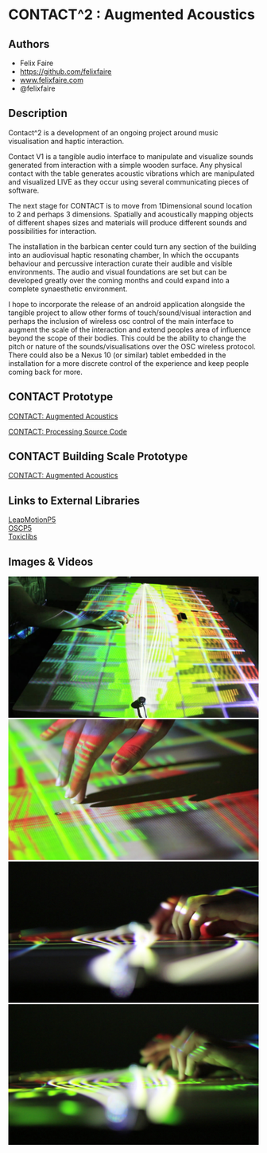 # CONTACT^2 : Augmented Acoustics

## Authors
- Felix Faire
- https://github.com/felixfaire
- www.felixfaire.com
- @felixfaire


## Description

Contact^2 is a development of an ongoing project around music visualisation and haptic interaction.

Contact V1 is a tangible audio interface to manipulate and visualize sounds generated from interaction with a simple wooden surface. Any physical contact with the table generates acoustic vibrations which are manipulated and visualized LIVE as they occur using several communicating pieces of software.

The next stage for CONTACT is to move from 1Dimensional sound location to 2 and perhaps 3 dimensions. Spatially and acoustically mapping objects of different shapes sizes and materials will produce different sounds and possibilities for interaction.

The installation in the barbican center could turn any section of the building into an audiovisual haptic resonating chamber, In which the occupants behaviour and percussive interaction curate their audible and visible environments. The audio and visual foundations are set but can be developed greatly over the coming months and could expand into a complete synaesthetic environment. 

I hope to incorporate the release of an android application alongside the tangible project to allow other forms of touch/sound/visual interaction and perhaps the inclusion of wireless osc control of the main interface to augment the scale of the interaction and extend peoples area of influence beyond the scope of their bodies. This could be the ability to change the pitch or nature of the sounds/visualisations over the OSC wireless protocol. There could also be a Nexus 10 (or similar) tablet embedded in the installation for a more discrete control of the experience and keep people coming back for more.


## CONTACT Prototype

[CONTACT: Augmented Acoustics](https://vimeo.com/82107250 "CONTACT: Augmented Acoustics")  

[CONTACT: Processing Source Code](https://github.com/felixfaire/CONTACT "CONTACT: Processing Source Code")

## CONTACT Building Scale Prototype

[CONTACT: Augmented Acoustics](https://vimeo.com/88436279 "CONTACT: Resonate")  


## Links to External Libraries

[LeapMotionP5](http://www.onformative.com/blog/leap-motion-library-for-processing/ "LeapMotionP5")  
[OSCP5](http://www.sojamo.de/libraries/oscP5/ "OSCP5")  
[Toxiclibs](http://toxiclibs.org/ "Toxiclibs")  


## Images & Videos

![Example Image](project_images/contact-1.jpg?raw=true "Contact-1")
![Example Image](project_images/contact-2.jpg?raw=true "Contact-2")
![Example Image](project_images/contact-3.jpg?raw=true "Contact-3")
![Example Image](project_images/contact-4.jpg?raw=true "Contact-4")

